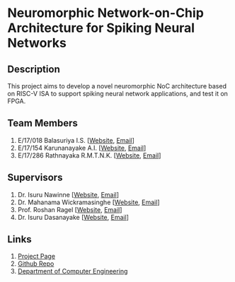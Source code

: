 
[//]: # (Please refer the instructions in below URL for the configurations)
[//]: # (https://projects.ce.pdn.ac.lk/docs/how-to-add-adfsf-project)

# Neuromorphic Network-on-Chip Architecture for Spiking Neural Networks

## Description

This project aims to develop a novel neuromorphic NoC architecture based on RISC-V ISA to support spiking neural network applications, and test it on FPGA.

## Team Members
1. E/17/018 Balasuriya I.S. [[Website](https://people.ce.pdn.ac.lk/students/e17/018), [Email](mailto:e17018@eng.pdn.ac.lk)]
2. E/17/154 Karunanayake A.I. [[Website](https://people.ce.pdn.ac.lk/students/e17/154), [Email](mailto:e17154@eng.pdn.ac.lk)]
3. E/17/286 Rathnayaka R.M.T.N.K. [[Website](https://people.ce.pdn.ac.lk/students/e17/286), [Email](mailto:e17286@eng.pdn.ac.lk)]


## Supervisors
1. Dr. Isuru Nawinne [[Website](https://people.ce.pdn.ac.lk/staff/academic/isuru-nawinne), [Email](mailto:isurunawinne@eng.pdn.ac.lk)]
2. Dr. Mahanama Wickramasinghe [[Website](https://people.ce.pdn.ac.lk/staff/academic/mahanama-wickramasinghe), [Email](mailto:mahanamaw@eng.pdn.ac.lk)]
3. Prof. Roshan Ragel [[Website](https://people.ce.pdn.ac.lk/staff/academic/roshan-ragel), [Email](mailto:roshanr@eng.pdn.ac.lk)]
4. Dr. Isuru Dasanayake [[Website](https://eng.pdn.ac.lk/deee/academic-staff/isurud), [Email](mailto:isurud@ee.pdn.ac.lk)]


## Links

1. [Project Page](https://cepdnaclk.github.io/e17-4yp-Neuromorphic-NoC-Architecture-for-SNNs)
2. [Github Repo](https://github.com/cepdnaclk/e17-4yp-Neuromorphic-NoC-Architecture-for-SNNs)
3. [Department of Computer Engineering](http://www.ce.pdn.ac.lk)


<!-- ## Publications
1. [Semester 7 report](https://cepdnaclk.github.io/e15-4yp-minimal-template)
2. [Semester 7 sldies](https://cepdnaclk.github.io/e15-4yp-minimal-template)
3. [Semester 8 report](https://cepdnaclk.github.io/e15-4yp-minimal-template)
4. [Semester 8 slides](https://cepdnaclk.github.io/e15-4yp-minimal-template)
5. Author1, Author2 and Author2 "Research paper title" in Conference name 2021. [Download PDF ](https://cepdnaclk.github.io/e15-4yp-minimal-template) -->
